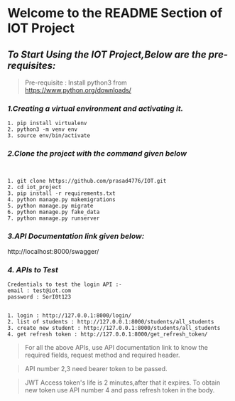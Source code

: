# **Welcome to the README Section of IOT Project**

## _To Start Using the IOT Project,Below are the pre-requisites:_

> Pre-requisite : Install python3 from https://www.python.org/downloads/

### _1.Creating a virtual environment and activating it._
```
1. pip install virtualenv
2. python3 -m venv env
3. source env/bin/activate
 ```


### _2.Clone the project with the command given below_
```commandline


1. git clone https://github.com/prasad4776/IOT.git
2. cd iot_project
3. pip install -r requirements.txt 
4. python manage.py makemigrations
5. python manage.py migrate
6. python manage.py fake_data
7. python manage.py runserver

```
### _3.API Documentation link given below:_

http://localhost:8000/swagger/

### _4. APIs to Test_
```commandline
Credentials to test the login API :- 
email : test@iot.com
password : SorI0t123
```

```commandline

1. login : http://127.0.0.1:8000/login/
2. list of students : http://127.0.0.1:8000/students/all_students
3. create new student : http://127.0.0.1:8000/students/all_students
4. get refresh token : http://127.0.0.1:8000/get_refresh_token/

```

>For all the above APIs, use API documentation link
to know the required fields, request method and
required header.


>API number 2,3 need bearer token to be passed.

> JWT Access token's life is 2 minutes,after that it expires.
To obtain new token use API number 4
and pass refresh token in the body.


